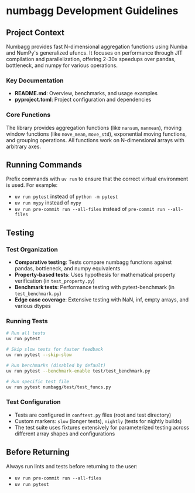 # numbagg Development Guidelines

## Project Context

Numbagg provides fast N-dimensional aggregation functions using Numba and NumPy's generalized ufuncs. It focuses on performance through JIT compilation and parallelization, offering 2-30x speedups over pandas, bottleneck, and numpy for various operations.

### Key Documentation
- **README.md**: Overview, benchmarks, and usage examples
- **pyproject.toml**: Project configuration and dependencies

### Core Functions
The library provides aggregation functions (like `nansum`, `nanmean`), moving window functions (like `move_mean`, `move_std`), exponential moving functions, and grouping operations. All functions work on N-dimensional arrays with arbitrary axes.

## Running Commands

Prefix commands with `uv run` to ensure that the correct virtual environment is used. For example:
- `uv run pytest` instead of `python -m pytest`
- `uv run mypy` instead of `mypy`
- `uv run pre-commit run --all-files` instead of `pre-commit run --all-files`

## Testing

### Test Organization
- **Comparative testing**: Tests compare numbagg functions against pandas, bottleneck, and numpy equivalents
- **Property-based tests**: Uses hypothesis for mathematical property verification (in `test_property.py`)
- **Benchmark tests**: Performance testing with pytest-benchmark (in `test_benchmark.py`)
- **Edge case coverage**: Extensive testing with NaN, inf, empty arrays, and various dtypes

### Running Tests
```bash
# Run all tests
uv run pytest

# Skip slow tests for faster feedback
uv run pytest --skip-slow

# Run benchmarks (disabled by default)
uv run pytest --benchmark-enable test/test_benchmark.py

# Run specific test file
uv run pytest numbagg/test/test_funcs.py
```

### Test Configuration
- Tests are configured in `conftest.py` files (root and test directory)
- Custom markers: `slow` (longer tests), `nightly` (tests for nightly builds)
- The test suite uses fixtures extensively for parameterized testing across different array shapes and configurations

## Before Returning

Always run lints and tests before returning to the user:
- `uv run pre-commit run --all-files` 
- `uv run pytest`